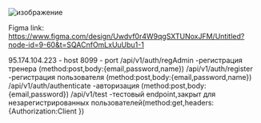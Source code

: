 ![изображение](https://github.com/user-attachments/assets/a982c195-5cbd-4be7-87d6-62c4e8049a11)

Figma link: https://www.figma.com/design/Uwdvf0r4W9qgSXTUNoxJFM/Untitled?node-id=9-60&t=SQACnfOmLxUuUbu1-1

95.174.104.223 - host
8099 - port 
/api/v1/auth/regAdmin -регистрация тренера (method:post,body:{email,password,name})
/api/v1/auth/register -регистрация пользователя (method:post,body:{email,password,name})
/api/v1/auth/authenticate -авторизация (method:post,body:{email,password})
/api/v1/test -тестовый endpoint,закрыт для незарегистрированных пользователей(method:get,headers:{Authorization:Client <jwt>})

